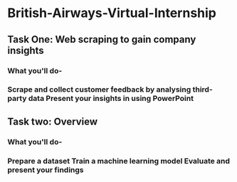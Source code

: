 # British-Airways-Virtual-Internship

## Task One: Web scraping to gain company insights
### What you'll do-
### Scrape and collect customer feedback by analysing third-party data Present your insights in using PowerPoint

## Task two: Overview
### What you'll do-
### Prepare a dataset Train a machine learning model Evaluate and present your findings
